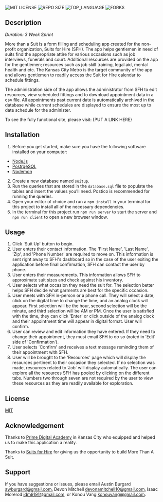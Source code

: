 ![MIT LICENSE](https://img.shields.io/github/license/awburgard/more_than_a_suit.svg?style=flat-square)
![REPO SIZE](https://img.shields.io/github/repo-size/awburgard/more_than_a_suit.svg?style=flat-square)
![TOP_LANGUAGE](https://img.shields.io/github/languages/top/awburgard/more_than_a_suit.svg?style=flat-square)
![FORKS](https://img.shields.io/github/forks/awburgard/more_than_a_suit.svg?style=social)

## Description
_Duration: 3 Week Sprint_

More than a Suit is a form filling and scheduling app created for the non-profit organization, Suits for Hire (SFH). The app helps gentlemen in need of suits find the appropriate attire for various occasions such as job interviews, funerals and court. Additional resources are provided on the app for the gentlemen; resources such as job skill training, legal aid, mental health and etc. The Kansas City Metro is the target community of the app and allows gentlemen to readily access the Suit for Hire calendar to schedule fittings.

The administration side of the app allows the administrator from SFH to edit resources, view scheduled fittings and to download appointment data in a csv file. All appointments past current date is automatically archived in the database while current schedules are displayed to ensure the most up to date schedule for the administer.

To see the fully functional site, please visit: {PUT A LINK HERE}


## Installation
1. Before you get started, make sure you have the following software installed on your computer:
- [Node.js](https://nodejs.org/en/)
- [PostrgeSQL](https://www.postgresql.org/)
- [Nodemon](https://nodemon.io/)
2. Create a new database named `suitup`.
3. Run the queries that are stored in the `database.sql` file to populate the tables and insert the values you'll need. Postico is recommended for running the queries.
4. Open your editor of choice and run a `npm install` in your terminal for this project to install all of the necessary dependencies.
5. In the terminal for this project run `npm run server` to start the server and `npm run client` to open a new browser window.

## Usage
1. Click 'Suit Up' button to begin.
2. User enters their contact information. The 'First Name', 'Last Name', 'Zip', and 'Phone Number' are required to move on. This information is sent right away to SFH's dashboard so in the case of the user exiting the application before final confirmation, SFH can contact the user by phone.
3. User enters their measurements. This information allows SFH to approximate suit sizes and check against his inventory.
4. User selects what occasion they need the suit for. The selection better helps SFH decide what garments are best for the specific occasion.
5. User meets with SFH in-person or a phone call. They will select a date, click on the digital time to change the time, and an analog clock will appear. First selection will be the hour, second selection will be the minute, and third selection will be AM or PM. Once the user is satisfied with the time, they can click 'Enter' or click outside of the analog clock and their appointment time will appear in digital format. User will confirm.
6. User can review and edit information they have entered. If they need to change their appointment, they must email SFH to do so (noted in 'Edit' side of 'Confirmation').
7. User selects 'Confirm' and receives a text message reminding them of their appointment with SFH.
8. User will be brought to the 'Resources' page which will display the resources pertinent to their occasion they selected. If no selection was made, resources related to 'Job' will display automatically. The user can explore all the resources SFH has pooled by clicking on the different tabs. Numbers two through seven are not required by the user to view these resources as they are readily available for exploration.


## License
[MIT](https://choosealicense.com/licenses/mit/)

## Acknowledgement
Thanks to [Prime Digital Academy](www.primeacademy.io) in Kansas City who equipped and helped us to make this application a reality.

Thanks to [Suits for Hire](https://suitsforhire.org/) for giving us the opportunity to build More Than A Suit.
## Support
If you have suggestions or issues, please email Austin Burgard [awburgard@gmail.com](awburgard@gmail.com), Devon Mitchell [devonamitchell10@gmail.com](devonamitchell10@gmail.com), Isaac Morerod [idm9191@gmail.com](idm9191@gmail.com), or Konou Vang [konouvang@gmail.com](konouvang@gmail.com).
